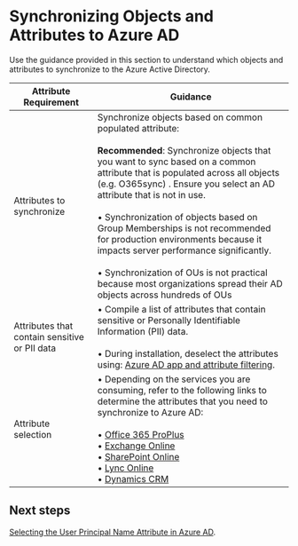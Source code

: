 # Synchronizing Objects and Attributes to Azure AD

Use the guidance provided in this section to understand which objects and attributes to synchronize to the Azure Active Directory.

|**Attribute Requirement** | **Guidance** |  
| -------------| -------------| 
|Attributes to synchronize | Synchronize objects based on common populated attribute: <br/><br/> **Recommended**: Synchronize objects that you want to sync based on a common attribute that is populated across all objects (e.g. O365sync) . Ensure you select an AD attribute that is not in use. <br/><br/> • Synchronization of objects based on Group Memberships is not recommended for production environments because it impacts server  performance significantly. <br/><br/> • Synchronization of OUs is not practical because most organizations spread their AD objects across hundreds of OUs |
|Attributes that contain sensitive or PII data  | • Compile a list of attributes that contain sensitive or Personally Identifiable Information (PII) data. <br/><br/> • During installation, deselect the attributes using:  [Azure AD app and attribute filtering](https://docs.microsoft.com/en-us/azure/active-directory/connect/active-directory-aadconnect-get-started-custom#azure-ad-app-and-attribute-filtering).  |
|Attribute selection |  • Depending on the services you are consuming, refer to the following links to determine the attributes that you need to synchronize to Azure AD: <br/><br/>  • [Office 365 ProPlus](https://docs.microsoft.com/en-us/azure/active-directory/connect/active-directory-aadconnectsync-attributes-synchronized#office-365-proplus) <br/>  • [Exchange Online](https://docs.microsoft.com/en-us/azure/active-directory/connect/active-directory-aadconnectsync-attributes-synchronized#exchange-online) <br/> • [SharePoint Online](https://docs.microsoft.com/en-us/azure/active-directory/connect/active-directory-aadconnectsync-attributes-synchronized#sharepoint-online) <br/> • [Lync Online](https://docs.microsoft.com/en-us/azure/active-directory/connect/active-directory-aadconnectsync-attributes-synchronized#lync-online-subsequently-known-as-skype-for-business) <br/> • [Dynamics CRM](https://docs.microsoft.com/en-us/azure/active-directory/connect/active-directory-aadconnectsync-attributes-synchronized#dynamics-crm) |


## Next steps 
[Selecting the User Principal Name Attribute in Azure AD](2.1.2-Selecting-the-User-Principal-Name-Attribute-in-Azure-AD.md).


